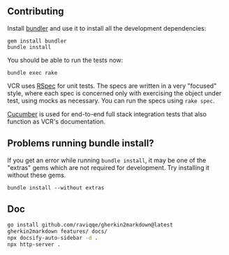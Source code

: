 ## Contributing

Install [bundler](http://gembundler.com/) and use it to install all the development dependencies:

```console
gem install bundler
bundle install
```

You should be able to run the tests now:

```console
bundle exec rake
```

VCR uses [RSpec](http://github.com/rspec/rspec) for unit tests.  The specs are written in a very "focused" style, where each spec is concerned only with exercising the object under test, using mocks as necessary.  You can run the specs using `rake spec`.

[Cucumber](http://cukes.info/) is used for end-to-end full stack integration tests that also function as VCR's documentation.

## Problems running bundle install?

If you get an error while running `bundle install`, it may be one of the "extras" gems which are not required for development. Try installing it without these gems.

```console
bundle install --without extras
```

## Doc

```sh
go install github.com/raviqqe/gherkin2markdown@latest
gherkin2markdown features/ docs/
npx docsify-auto-sidebar -d .
npx http-server .
```
